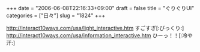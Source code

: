 +++
date = "2006-06-08T22:16:33+09:00"
draft = false
title = "ぐりぐりUI"
categories = ["日々"]
slug = "1824"
+++

<a href="http://interact10ways.com/usa/light_interactive.htm" target="_blank">http://interact10ways.com/usa/light_interactive.htm</a>
すごすぎ[:びっくり:]
<a href="http://interact10ways.com/usa/information_interactive.htm" target="_blank">http://interact10ways.com/usa/information_interactive.htm</a>
ひーっ！！[:冷や汗:]
